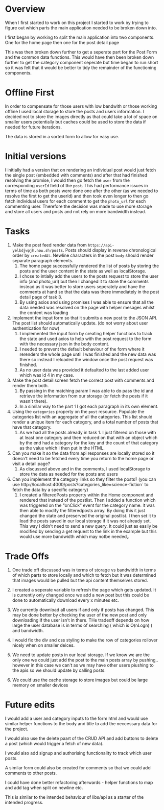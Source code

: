 # Overview

When I first started to work on this project I started to work by trying to figure out which parts the main application needed to be broken down into.

I first began by working to split the main application into two components. One for the home page then one for the post detail page

This was then broken down further to get a seperate part for the Post Form and the common data functions. This would have then been broken down further to get the category component seperate but time began to run short so it was felt that it would be better to tidy the remainder of the functioning components.

# Offline First

In order to compensate for those users with low bandwith or those working offline I used local storage to store the posts and users information. I decided not to store the images directly as that could take a lot of space on smaller users potentially but caches could be used to store the data if needed for future iterations.

The data is stored in a sorted form to allow for easy use.  

# Initial versions

I initially had a version that on rendering an individual post would just fetch the single post (embedded with comments) and after that had finished resolving the promise, I would then go fetch the ``user`` from the corresponding ``userId`` field of the ``post``. This had performance issues in terms of time as both posts were done one after the other (as we needed to resolve the first to get the userId) and then took even longer to then go fetch individual users for each comment to get the ``photo_url`` for each commenting user. Therefore the decision was made to use more storage and store all users and posts and not rely on more bandwidth instead.  


# Tasks

1. Make the post feed render data from `https://api-yelbdjwpjh.now.sh/posts`. Posts should display in reverse chronological order by `createdAt`. Newline characters in the post `body` should render separate paragraph elements.
    1. The home page successfully rendered the list of posts by storing the posts and the user content in the state as well as localStorage.
    1. I chose to intially add the users to the posts request to store the user info (and photo_url) but then I changed it to store the comments instead as it was better to store users seperately and have the comments at hand so that the data was there immediately in the post detail page of task 3. 
    1. By using axios and using promises I was able to ensure that all the data needed was resolved on the page with helper mesages whilst the content was loading
1. Implement the input form so that it submits a new post to the JSON API. The post list should automatically update.
   (do not worry about user authentication for now)
   1.   I implemented the input form by creating helper functions to track the state and used axios to help with the post request to the form with the necessary json in the body content.
   1.   I needed to prevent the default behaviour of the form where it rerenders the whole page until I was finished and the new data was there so instead I reloaded the window once the post request was finished.
   1.   As no user data was provided it defaulted to the last added user which was id 4 in my case.
1. Make the post detail screen fetch the correct post with comments and render them both.
    1. By passing in the matching param  I was able to do pass the id and retrieve the information from our storage (or fetch the posts if it wasn't there).
    1. In a similar way to the part 1 I got each paragraph in its own element.
1. Using the `categories` property on the `post` resource. Populate the categories list with an aggregate of all the categories. This list should render a unique item for each category, and a total number of posts that have that category.
    1. As we had all the posts already in task 1. I just filtered on those with at least one category and then reduced on that with an object which by the end had a category for the key and the count of that category as the value which i then put in the HTML.
1. Can you make it so the data from api responses are locally stored so it doesn't need to be fetched every time you return to the home page or visit a detail page?
    1. As discussed above and in the comments, I used localStorage to store the data as needed for the posts and users
1. Can you implement the category links so they filter the posts? (you can use http://localhost:4000/posts?categories_like=science-fiction` to fetch the data by a specific category)
    1. I created a filteredPosts property within the Home component and rendered that instead of the postlist. Then I added a function which was triggered on the "onClick" event for the category name. It was then able to modify the filteredposts array. By doing this it just changed the state and preserved the original postlist. I then set it to load the posts saved in our local storage if it was not already set. This way I didn't need to send a new query. It could just as easily be modified by sending a get request to the link in the example but this would use more bandwidth which may notbe needed,. 

# Trade Offs

1. One trade off discussed was in terms of storage vs bandwidth in terms of which parts to store locally and which to fetch but it was determined that images would be pulled but the api content themselves stored.

1. I created a seperate variable to refresh the page which gets updated. It is currently only changed once we add a new post but this could be done to automatically download every x minutes etc.

1. We currently download all users if and only if posts has changed. This may be done better by  checking the user of the new post and only downloading if the user isn't in there. THe tradeoff depends on how large the user database is in terms of searching ( which is O(nLogn) ) and bandwidth.

1. I would fix the div and css styling to make the row of categories rollover nicely when on smaller deices.

1. We need to update posts in our local storage. If we know we are the only one we could just add the post to the main posts array by pushing,. however in this case we can't as we may have other users piushing to the apis so we should update by calling posts.

1. We could use the cache storage to store images but could be large memory on smaller devices


# Future edits

I would add a user and category inputs to the form html and would use similar helper functions to the body and title to add the neccessary data for the project.

I would also use the delete paart of the CRUD API and add buttons to delete a post (which would trigger a fetch of new data). 

I would also add signup and authorising functionality to track which user posts.

A similar form could also be created for comments so that we could add comments to other posts.

I could have done better refactoring afterwards - helper functions to map and add tag when split on newline etc.

This is similar to the intended behaviour of libs/api as a starter of the intended progress. 